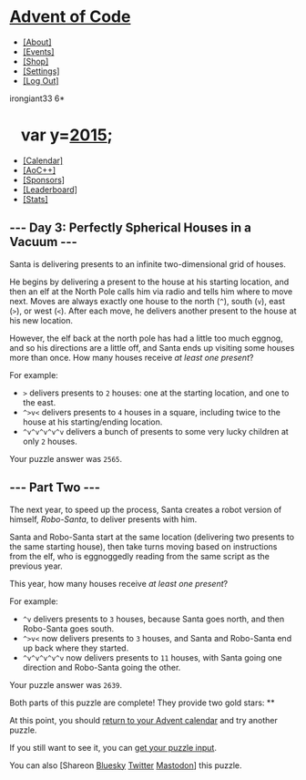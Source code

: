 # [Advent of Code](/)

-   [\[About\]](/2015/about)
-   [\[Events\]](/2015/events)
-   <a href="https://cottonbureau.com/people/advent-of-code"
    target="_blank">[Shop]</a>
-   [\[Settings\]](/2015/settings)
-   [\[Log Out\]](/2015/auth/logout)

irongiant33 <span class="star-count">6\*</span>

#    <span class="title-event-wrap">var y=</span>[2015](/2015)<span class="title-event-wrap">;</span>

-   [\[Calendar\]](/2015)
-   [\[AoC++\]](/2015/support)
-   [\[Sponsors\]](/2015/sponsors)
-   [\[Leaderboard\]](/2015/leaderboard)
-   [\[Stats\]](/2015/stats)

## --- Day 3: Perfectly Spherical Houses in a Vacuum ---

Santa is delivering presents to an infinite two-dimensional grid of
houses.

He begins by delivering a present to the house at his starting location,
and then an elf at the North Pole calls him via radio and tells him
where to move next. Moves are always exactly one house to the north
(`^`), south (`v`), east (`>`), or west (`<`). After each move, he
delivers another present to the house at his new location.

However, the elf back at the north pole has had a little too much
eggnog, and so his directions are a little off, and Santa ends up
visiting some houses more than once. How many houses receive *at least
one present*?

For example:

-   `>` delivers presents to `2` houses: one at the starting location,
    and one to the east.
-   `^>v<` delivers presents to `4` houses in a square, including twice
    to the house at his starting/ending location.
-   `^v^v^v^v^v` delivers a bunch of presents to some very lucky
    children at only `2` houses.

Your puzzle answer was `2565`.

## --- Part Two ---

The next year, to speed up the process, Santa creates a robot version of
himself, *Robo-Santa*, to deliver presents with him.

Santa and Robo-Santa start at the same location (delivering two presents
to the same starting house), then take turns moving based on
instructions from the elf, who is
<span title="This absolutely real word was invented by someone flipping eggnoggedly through a dictionary.">eggnoggedly</span>
reading from the same script as the previous year.

This year, how many houses receive *at least one present*?

For example:

-   `^v` delivers presents to `3` houses, because Santa goes north, and
    then Robo-Santa goes south.
-   `^>v<` now delivers presents to `3` houses, and Santa and Robo-Santa
    end up back where they started.
-   `^v^v^v^v^v` now delivers presents to `11` houses, with Santa going
    one direction and Robo-Santa going the other.

Your puzzle answer was `2639`.

Both parts of this puzzle are complete! They provide two gold stars:
\*\*

At this point, you should [return to your Advent calendar](/2015) and
try another puzzle.

If you still want to see it, you can
<a href="3/input" target="_blank">get your puzzle input</a>.

You can also <span class="share">\[Share<span class="share-content">on
<a
href="https://bsky.app/intent/compose?text=I%27ve+completed+%22Perfectly+Spherical+Houses+in+a+Vacuum%22+%2D+Day+3+%2D+Advent+of+Code+2015+%23AdventOfCode+https%3A%2F%2Fadventofcode%2Ecom%2F2015%2Fday%2F3"
target="_blank">Bluesky</a> <a
href="https://twitter.com/intent/tweet?text=I%27ve+completed+%22Perfectly+Spherical+Houses+in+a+Vacuum%22+%2D+Day+3+%2D+Advent+of+Code+2015&amp;url=https%3A%2F%2Fadventofcode%2Ecom%2F2015%2Fday%2F3&amp;related=ericwastl&amp;hashtags=AdventOfCode"
target="_blank">Twitter</a> <a href="javascript:void(0);"
onclick="var ms; try{ms=localStorage.getItem(&#39;mastodon.server&#39;)}finally{} if(typeof ms!==&#39;string&#39;)ms=&#39;&#39;; ms=prompt(&#39;Mastodon Server?&#39;,ms); if(typeof ms===&#39;string&#39; &amp;&amp; ms.length){this.href=&#39;https://&#39;+ms+&#39;/share?text=I%27ve+completed+%22Perfectly+Spherical+Houses+in+a+Vacuum%22+%2D+Day+3+%2D+Advent+of+Code+2015+%23AdventOfCode+https%3A%2F%2Fadventofcode%2Ecom%2F2015%2Fday%2F3&#39;;try{localStorage.setItem(&#39;mastodon.server&#39;,ms);}finally{}}else{return false;}"
target="_blank">Mastodon</a></span>\]</span> this puzzle.
